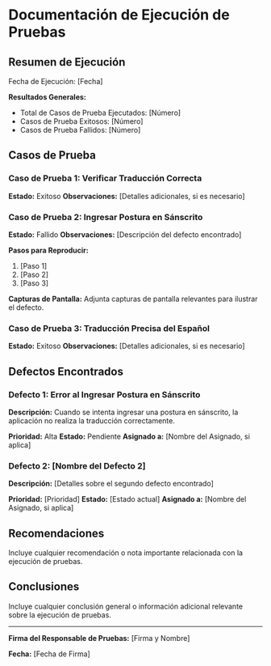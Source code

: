 # Documentación de Ejecución de Pruebas

## Resumen de Ejecución

Fecha de Ejecución: [Fecha]

**Resultados Generales:**
- Total de Casos de Prueba Ejecutados: [Número]
- Casos de Prueba Exitosos: [Número]
- Casos de Prueba Fallidos: [Número]

## Casos de Prueba

### Caso de Prueba 1: Verificar Traducción Correcta

**Estado:** Exitoso
**Observaciones:** [Detalles adicionales, si es necesario]

### Caso de Prueba 2: Ingresar Postura en Sánscrito

**Estado:** Fallido
**Observaciones:** [Descripción del defecto encontrado]

**Pasos para Reproducir:**
1. [Paso 1]
2. [Paso 2]
3. [Paso 3]

**Capturas de Pantalla:**
Adjunta capturas de pantalla relevantes para ilustrar el defecto.

### Caso de Prueba 3: Traducción Precisa del Español

**Estado:** Exitoso
**Observaciones:** [Detalles adicionales, si es necesario]

## Defectos Encontrados

### Defecto 1: Error al Ingresar Postura en Sánscrito

**Descripción:**
Cuando se intenta ingresar una postura en sánscrito, la aplicación no realiza la traducción correctamente.

**Prioridad:** Alta
**Estado:** Pendiente
**Asignado a:** [Nombre del Asignado, si aplica]

### Defecto 2: [Nombre del Defecto 2]

**Descripción:**
[Detalles sobre el segundo defecto encontrado]

**Prioridad:** [Prioridad]
**Estado:** [Estado actual]
**Asignado a:** [Nombre del Asignado, si aplica]

## Recomendaciones

Incluye cualquier recomendación o nota importante relacionada con la ejecución de pruebas.

## Conclusiones

Incluye cualquier conclusión general o información adicional relevante sobre la ejecución de pruebas.

---

**Firma del Responsable de Pruebas:**
[Firma y Nombre]

**Fecha:**
[Fecha de Firma]
